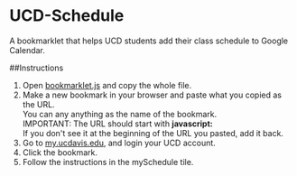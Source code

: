 # UCD-Schedule
A bookmarklet that helps UCD students add their class schedule to Google Calendar.

##Instructions
1. Open [bookmarklet.js](bookmarklet.js) and copy the whole file.
2. Make a new bookmark in your browser and paste what you copied as the URL.  
  You can any anything as the name of the bookmark.  
  IMPORTANT: The URL should start with **javascript:**  
  If you don't see it at the beginning of the URL you pasted, add it back.
3. Go to [my.ucdavis.edu](my.ucdavis.edu), and login your UCD account.
4. Click the bookmark.
5. Follow the instructions in the mySchedule tile.
